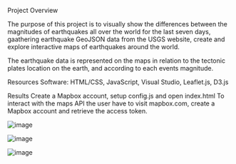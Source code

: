 Project Overview

The purpose of this project is to visually show the differences between the magnitudes of earthquakes all over the world for the last seven days, gaathering earthquake GeoJSON data from the USGS website, create and explore interactive maps of earthquakes around the world.

The earthquake data is represented on the maps in relation to the tectonic plates location on the earth, and according to each events magnitude.

Resources
Software: HTML/CSS, JavaScript, Visual Studio, Leaflet.js, D3.js 

Results
Create a Mapbox account, setup config.js and open index.html
To interact with the maps API the user have to visit mapbox.com, create a Mapbox account and retrieve the access token.

![image](https://user-images.githubusercontent.com/101227930/182129992-cc062f39-085f-490c-a5e1-f6b3f96a9ba7.png)

![image](https://user-images.githubusercontent.com/101227930/182130047-89132e87-db5f-439e-8cd6-079af67a3e78.png)

![image](https://user-images.githubusercontent.com/101227930/182130196-ad171833-036a-4952-9fc4-6d901684236e.png)
